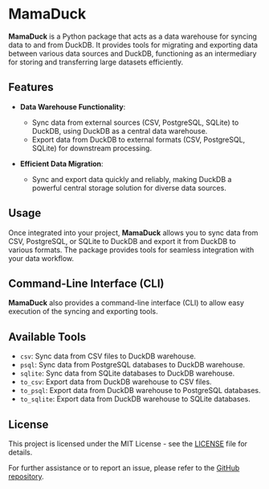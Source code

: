 # MamaDuck

**MamaDuck** is a Python package that acts as a data warehouse for syncing data to and from DuckDB. It provides tools for migrating and exporting data between various data sources and DuckDB, functioning as an intermediary for storing and transferring large datasets efficiently.

## Features

- **Data Warehouse Functionality**:
  - Sync data from external sources (CSV, PostgreSQL, SQLite) to DuckDB, using DuckDB as a central data warehouse.
  - Export data from DuckDB to external formats (CSV, PostgreSQL, SQLite) for downstream processing.

- **Efficient Data Migration**:
  - Sync and export data quickly and reliably, making DuckDB a powerful central storage solution for diverse data sources.

## Usage

Once integrated into your project, **MamaDuck** allows you to sync data from CSV, PostgreSQL, or SQLite to DuckDB and export it from DuckDB to various formats. The package provides tools for seamless integration with your data workflow.

## Command-Line Interface (CLI)

**MamaDuck** also provides a command-line interface (CLI) to allow easy execution of the syncing and exporting tools.

## Available Tools

- `csv`: Sync data from CSV files to DuckDB warehouse.
- `psql`: Sync data from PostgreSQL databases to DuckDB warehouse.
- `sqlite`: Sync data from SQLite databases to DuckDB warehouse.
- `to_csv`: Export data from DuckDB warehouse to CSV files.
- `to_psql`: Export data from DuckDB warehouse to PostgreSQL databases.
- `to_sqlite`: Export data from DuckDB warehouse to SQLite databases.

## License

This project is licensed under the MIT License - see the [LICENSE](LICENSE) file for details.

For further assistance or to report an issue, please refer to the [GitHub repository](https://github.com/thelaycon/mamaduck).